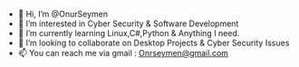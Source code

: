 - 👋 Hi, I’m @OnurSeymen
- 👀 I’m interested in Cyber Security & Software Development
- 🌱 I’m currently learning Linux,C#,Python & Anything I need.
- 💞️ I’m looking to collaborate on Desktop Projects & Cyber Security Issues
- 📫 You can reach me via gmail : Onrseymen@gmail.com

<!---
OnurSeymen/OnurSeymen is a ✨ special ✨ repository because its `README.md` (this file) appears on your GitHub profile.
You can click the Preview link to take a look at your changes.
--->
